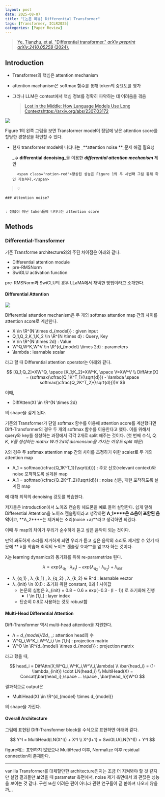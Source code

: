 ```yaml
---
layout: post
date: 2025-08-07
title: "[논문 리뷰] Differential Transformer"
tags: [Transformer, ICLR2025]
categories: [Paper Review]
---
```


> [Ye, Tianzhu, et al. "Differential transformer." ](https://arxiv.org/abs/2410.05258)[_arXiv preprint arXiv:2410.05258_](https://arxiv.org/abs/2410.05258)[ (2024).](https://arxiv.org/abs/2410.05258)



## Introduction

- Transformer의 핵심은 attention mechanism
- attention machanism은 softmax 함수를 통해 token의 중요도를 평가
- 그러나 LLM은 context에서 핵심 정보를 정확히 파악하는 데 어려움을 겪음

	> [Lost in the Middle: How Language Models Use Long Contextshttps://arxiv.org/abs/2307.03172](https://arxiv.org/abs/2307.03172)


![](https://prod-files-secure.s3.us-west-2.amazonaws.com/542b861c-36a8-4051-84e5-8804b6728dba/9083ea56-691a-4752-ae26-47f403431ac8/image.png?X-Amz-Algorithm=AWS4-HMAC-SHA256&X-Amz-Content-Sha256=UNSIGNED-PAYLOAD&X-Amz-Credential=ASIAZI2LB466TGYTI6E7%2F20250904%2Fus-west-2%2Fs3%2Faws4_request&X-Amz-Date=20250904T050107Z&X-Amz-Expires=3600&X-Amz-Security-Token=IQoJb3JpZ2luX2VjEO3%2F%2F%2F%2F%2F%2F%2F%2F%2F%2FwEaCXVzLXdlc3QtMiJIMEYCIQDvTWtx%2FlGqZbFi%2Fpmm9YxOw7jxKM%2BVzngv8yvpJ6eAyQIhAKC%2BIM8hydxLclBHH%2BD%2BjL1UtAYKNqIqzDhBG0tWZwGtKv8DCFYQABoMNjM3NDIzMTgzODA1Igys3LcTG3Cc9B4BDSQq3AObl4tHGA4MnVQ8mIhsYflO0RoF7ChHvnS26n7zYFLmhLoTFIlDQzIf3oPtM3E5RO2C3dn7zvUQK10KDxtbyHj4MF2yocOyk7Ex3nuj0J7DINj130Ke7NTl6NKdZapdNViA8ZgyajSX62MNmUhACqvn6SPVOUDZcMbLcjGDEFrL%2BrfQ0MpNyclwJPQIt2tDaOuQWmUqj5OBj5SMBxlCoRk4%2B%2FUzkkqDaFtELOkflnjUZ5AJYQm%2FkWWKEcjZN30rZnLRjMEvnfJ3csG5j6%2FQXUWAC%2FC4oUdYGdXGtRMa3SF6lTt%2FyDuTkfUe7rQarJZejVNSzZgihXHZk2KeQ46UnsISSo9%2BFQMH%2FydQdlbQEyoFLIgMXKBlIXf%2BQfVk2fw5qjraUiYmB%2FvfSZ%2BSXyBdh%2BRXNKhfr6JG5xI9CbDX6g6inUfvZOOj6ymOI5CQwolWLodvZYbswRbRntm2fKBHu3Y5nZkEFeSCqQs%2Fn9IEv6qZbjEo2lNA%2FJIf2U5msmU9PHwwkfVzixx1iX%2B48wzlXciPWnHeG8JlalRVM%2BImyyGsJzr5gGST5CLpEdxbNpM%2FUuGzoQWbxAf35ZLUnYExzSKr14imzjp23eHqLCdwzS5xL5IPf%2Bs6TVB1bJlO8TDbsOTFBjqkASOTMJKAZwkP35xFXBfNyQuvhX%2BxCpwR2J%2FqPaMQfkQRSMpx%2B2O8h1S2Bil2DfCCHIKTCv4qOYTNOM4BYHSgyVm4jXlcLogbUhXRv9XShei943%2FE8KPwxycEfapV1H%2B%2BtSASTXmHch7%2BbzDPtx%2FUOJZYJEXdwlknnaUrkhRuLKQYZE2wVh5H6OEC6YY0BnjBN6WuTOyb6GqQAoxjBtXKWVKTanwE&X-Amz-Signature=f35a2df321f1237cee7e8a62c40fa74f7ac1dc3e296f08a2f7bbffaaad6b82a4&X-Amz-SignedHeaders=host&x-amz-checksum-mode=ENABLED&x-id=GetObject)


Figure 1의 왼쪽 그림을 보면 Transformer model이 정답에 낮은 attention score를 할당한 경향성을 확인할 수 있다.

- 현재 transformer model에 나타나는 _**attention noise **_문제 해결 필요성

	_**→ differential denoising**_을 이용한 _**differential attention mechanism**_ 제안


		<span class="notion-red">향상된 성능은 Figure 1의 두 세번째 그림 통해 확인 가능하다.</span>


> 💡 


	### Attention noise?


	: 정답이 아닌 token들에 나타나는 attention score



## Methods



### Differential-Transformer


기존 Transforme architecture와의 주된 차이점은 아래와 같다.

- Differential attention module
- pre-RMSNorm
- SwiGLU activation function

pre-RMSNorm과 SwiGLU의 경우 LLaMA에서 채택한 방법이라고 소개한다.



#### Differential Attention


![](https://prod-files-secure.s3.us-west-2.amazonaws.com/542b861c-36a8-4051-84e5-8804b6728dba/116d70b2-1963-4810-9167-f4c7d8a06e8f/image.png?X-Amz-Algorithm=AWS4-HMAC-SHA256&X-Amz-Content-Sha256=UNSIGNED-PAYLOAD&X-Amz-Credential=ASIAZI2LB466TGYTI6E7%2F20250904%2Fus-west-2%2Fs3%2Faws4_request&X-Amz-Date=20250904T050107Z&X-Amz-Expires=3600&X-Amz-Security-Token=IQoJb3JpZ2luX2VjEO3%2F%2F%2F%2F%2F%2F%2F%2F%2F%2FwEaCXVzLXdlc3QtMiJIMEYCIQDvTWtx%2FlGqZbFi%2Fpmm9YxOw7jxKM%2BVzngv8yvpJ6eAyQIhAKC%2BIM8hydxLclBHH%2BD%2BjL1UtAYKNqIqzDhBG0tWZwGtKv8DCFYQABoMNjM3NDIzMTgzODA1Igys3LcTG3Cc9B4BDSQq3AObl4tHGA4MnVQ8mIhsYflO0RoF7ChHvnS26n7zYFLmhLoTFIlDQzIf3oPtM3E5RO2C3dn7zvUQK10KDxtbyHj4MF2yocOyk7Ex3nuj0J7DINj130Ke7NTl6NKdZapdNViA8ZgyajSX62MNmUhACqvn6SPVOUDZcMbLcjGDEFrL%2BrfQ0MpNyclwJPQIt2tDaOuQWmUqj5OBj5SMBxlCoRk4%2B%2FUzkkqDaFtELOkflnjUZ5AJYQm%2FkWWKEcjZN30rZnLRjMEvnfJ3csG5j6%2FQXUWAC%2FC4oUdYGdXGtRMa3SF6lTt%2FyDuTkfUe7rQarJZejVNSzZgihXHZk2KeQ46UnsISSo9%2BFQMH%2FydQdlbQEyoFLIgMXKBlIXf%2BQfVk2fw5qjraUiYmB%2FvfSZ%2BSXyBdh%2BRXNKhfr6JG5xI9CbDX6g6inUfvZOOj6ymOI5CQwolWLodvZYbswRbRntm2fKBHu3Y5nZkEFeSCqQs%2Fn9IEv6qZbjEo2lNA%2FJIf2U5msmU9PHwwkfVzixx1iX%2B48wzlXciPWnHeG8JlalRVM%2BImyyGsJzr5gGST5CLpEdxbNpM%2FUuGzoQWbxAf35ZLUnYExzSKr14imzjp23eHqLCdwzS5xL5IPf%2Bs6TVB1bJlO8TDbsOTFBjqkASOTMJKAZwkP35xFXBfNyQuvhX%2BxCpwR2J%2FqPaMQfkQRSMpx%2B2O8h1S2Bil2DfCCHIKTCv4qOYTNOM4BYHSgyVm4jXlcLogbUhXRv9XShei943%2FE8KPwxycEfapV1H%2B%2BtSASTXmHch7%2BbzDPtx%2FUOJZYJEXdwlknnaUrkhRuLKQYZE2wVh5H6OEC6YY0BnjBN6WuTOyb6GqQAoxjBtXKWVKTanwE&X-Amz-Signature=fd59bee2d9ab17371fb58074b0f450323ee858a0b3ba6b04a74f9c05b0cc39e9&X-Amz-SignedHeaders=host&x-amz-checksum-mode=ENABLED&x-id=GetObject)


Differential attention mechanism은 두 개의 softmax attention map 간의 차이를 attention score로 계산한다.

- X \in \R^{N \times d\_{model}} : given input
- Q\_1,Q\_2,K\_1,K\_2 \in \R^{N \times d} : Query, Key
- V \in \R^{N \times 2d} : Value
- W^Q,W^K,W^V \in \R^{d\_{model} \times 2d} : parameters
- \lambda : learnable scalar

라고 할 때 Differential attention operator는 아래와 같다.


$$
[Q_1;Q_2]=XW^Q, \space [K_1;K_2]=XW^K, \space V=XW^V \\
DiffAttn(X) = (softmax(\cfrac{Q_1K^T_1}{\sqrt{d}}) - \lambda \space softmax(\cfrac{Q_2K^T_2}{\sqrt{d}}))V
$$


이때,

- DiffAtten(X) \in \R^{N \times 2d}

의 shape을 갖게 된다.


기존의 Transformer가 단일 softmax 함수를 이용해 attention score를 계산했다면 Diff-Transformer의 경우 두 개의 softmax 함수를 이용한다고 했다. 이를 위해서 query와 key를 생성하는 과정에서 각각 2개로 split 해주는 것이다. <span class="notion-red">(첫 번째 수식, </span><span class="notion-red">_Q, K, V를 생성하는 matrix W가 2d의 dismension을 가지는 이유도 split 때문_</span><span class="notion-red">)</span>


 λ의 경우 두 softmax attention map 간의 차이를 조정하기 위한 scaler로 두 개의 attention map

- A\_1 = softmax(\cfrac{Q\_1K^T\_1}{\sqrt{d}}) : 주요 신호(relevant context)와 noise 포착하도록 설계된 map
- A\_1 = softmax(\cfrac{Q\_2K^T\_2}{\sqrt{d}}) : noise 성분, 패턴 포착하도록 설계된 map 

에 대해 최적의 denoising 강도를 학습한다.


저자들은 introduction에서 노이즈 캔슬링 헤드폰을 예로 들어 설명한다. 쉽게 말해 Differential Attention을 노이즈 캔슬링이라고 생각하면 **A\_1****은 소음이 포함된 음악**이고, **A\_2****는 제거되는 소리(noise +a)**라고 생각하면 되겠다. 


이때 두 map의 차이가 우리가 순수하게 듣고 싶은 음악이 되는 것이다. 


만약 과도하게 소리를 제거하게 되면 우리가 듣고 싶은 음악의 소리도 제거할 수 있기 때문에 ** λ를 학습해 최적의 노이즈 캔슬링 효과**를 얻고자 하는 것이다.


λ는 learning dynamics와 동기화를 위해 re-parametrize 된다.


$$
\lambda = exp(\lambda_{q_1} \cdot \lambda_{k_1}) - exp(\lambda_{q_2} \cdot \lambda_{k_2}) + \lambda_{init}
$$

- λ\_{q\_1} , λ\_{k\_1} , λ\_{q\_2} , λ\_{k\_2} ∈ R^d : learnable vector
- λ\_{init} \in (0,1) : 초기화 위한 constant, 0과 1 사이값
	- 논문의 실험은 λ\_{init} = 0.8 − 0.6 × exp(−0.3 · (l − 1)) 로 초기화해 진행
		- l \in [1,L] : layer index
	- 단순히 0.8로 사용하는 것도 robust함


#### **Multi-Head Differential Attention**


Diff-Transformer 역시 multi-head attention을 지원한다.

- _h = d\_{model}/2d__ _: attention head의 수
- W^Q\_i,W^K\_i,W^V\_i,i \in [1,h] : projection matrix
- W^O \in \R^{d\_{model} \times d\_{model}} : projection matrix

라고 했을 때,


$$
head_i = DiffAttn(X;W^Q_i,W^K_i,W^V_i,\lambda) \\
\bar{head_i} = (1-\lambda_{init}) \cdot LN(head_i) \\
MultiHead(X) = Concat(\bar{head_i},\space ... \space , \bar{head_h})W^O
$$


결과적으로 output은

- MultiHead(X) \in \R^{d\_{model} \times d\_{model}}

의 shape을 가진다.



#### Overall Architecture


그림에 표현된 Diff-Transformer block을 수식으로 표현하면 아래와 같다.


$$
Y^l = MultiHead(LN(X^l)) + X^l \\
X^{l+1} = SwiGLU(LN(Y^l)) + Y^l
$$


figure에는 표현하지 않았으나 MultiHead 이후, Normalize 이후 residual connection이 존재한다.


---


vanilla Transformer를 대체할만한 architecture인지는 조금 더 지켜봐야 할 것 같지만 실험 결과들만 보았을 때 parameter 측면에서, noise 제거 측면에서 꽤 괜찮은 성능을 보이는 것 같다. 구현 또한 어려운 편이 아니라 관련 연구들이 곧 쏟아져 나오지 않을까,,,

